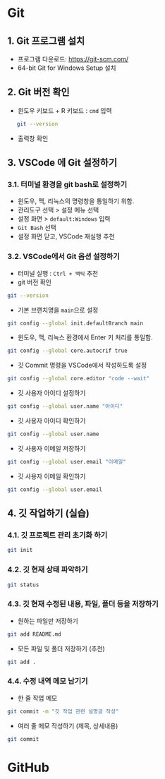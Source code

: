 # Git

## 1. Git 프로그램 설치

- 프로그램 다운로드: https://git-scm.com/
- 64-bit Git for Windows Setup 설치

## 2. Git 버전 확인 
- 윈도우 키보드 + R 키보드 : `cmd` 입력

```bash
   git --version
```

- 출력창 확인

## 3. VSCode 에 Git 설정하기

### 3.1. 터미널 환경을 git bash로 설정하기

- 윈도우, 맥, 리눅스의 명령창을 통일하기 위함.
- 관리도구 선택 > 설정 메뉴 선택 
- 설정 화면 > `default:Windows` 입력
- `Git Bash` 선택
- 설정 화면 닫고, VSCode 재실행 추천

### 3.2. VSCode에서 Git 옵션 설정하기

- 터미널 실행 : `Ctrl + 백틱` 추천
- git 버전 확인


```bash
git --version
```
- 기본 브랜치명을 `main`으로 설정

```bash
git config --global init.defaultBranch main
```
- 윈도우, 맥, 리눅스 환경에서 Enter 키 처리를 통일함.

```bash
git config --global core.autocrif true
```
- 깃 Commit 명령을 VSCode에서 작성하도록 설정 

```bash
git config --global core.editor "code --wait"
```
- 깃 사용자 아이디 설정하기

```bash
git config --global user.name "아이디"
```
- 깃 사용자 아이디 확인하기 

```bash
git config --global user.name 
```
- 깃 사용자 이메일 저장하기
```bash
git config --global user.email "이메일"
```
- 깃 사용자 이메일 확인하기 

```bash
git config --global user.email
```
## 4. 깃 작업하기 (실습)

### 4.1. 깃 프로젝트 관리 초기화 하기 

```bash
git init
```

### 4.2. 깃 현재 상태 파악하기 

```bash
git status
```

### 4.3. 깃 현재 수정된 내용, 파일, 폴더 등을 저장하기 
- 원하는 파일만 저장하기

```bash
git add README.md
```
- 모든 파일 및 폴더 저장하기 (추천)
```bash
git add .
```
### 4.4. 수정 내역 메모 남기기 
- 한 줄 작업 메모

```bash
git commit -m "깃 작업 관련 설명글 작성"
```
- 여러 줄 메모 작성하기 (제목, 상세내용)

```bash
git commit
```
# GitHub